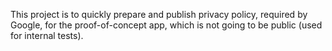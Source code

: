 This project is to quickly prepare and publish privacy policy, required by Google, for the proof-of-concept app, which is not going to be public (used for internal tests).
